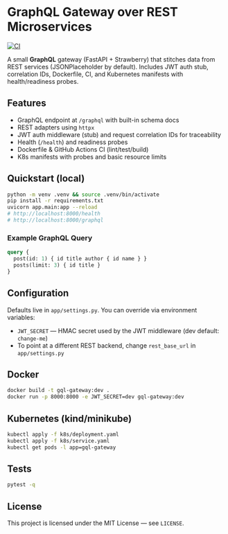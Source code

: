 # GraphQL Gateway over REST Microservices
[![CI](https://github.com/ksdbh/graphql-gateway-rest-bridge/actions/workflows/ci.yml/badge.svg)](https://github.com/ksdbh/graphql-gateway-rest-bridge/actions/workflows/ci.yml)

A small **GraphQL** gateway (FastAPI + Strawberry) that stitches data from REST services (JSONPlaceholder by default).
Includes JWT auth stub, correlation IDs, Dockerfile, CI, and Kubernetes manifests with health/readiness probes.

## Features
- GraphQL endpoint at `/graphql` with built-in schema docs
- REST adapters using `httpx`
- JWT auth middleware (stub) and request correlation IDs for traceability
- Health (`/health`) and readiness probes
- Dockerfile & GitHub Actions CI (lint/test/build)
- K8s manifests with probes and basic resource limits

## Quickstart (local)
```bash
python -m venv .venv && source .venv/bin/activate
pip install -r requirements.txt
uvicorn app.main:app --reload
# http://localhost:8000/health
# http://localhost:8000/graphql
```

### Example GraphQL Query
```graphql
query {
  post(id: 1) { id title author { id name } }
  posts(limit: 3) { id title }
}
```

## Configuration
Defaults live in `app/settings.py`. You can override via environment variables:
- `JWT_SECRET` — HMAC secret used by the JWT middleware (dev default: `change-me`)
- To point at a different REST backend, change `rest_base_url` in `app/settings.py`

## Docker
```bash
docker build -t gql-gateway:dev .
docker run -p 8000:8000 -e JWT_SECRET=dev gql-gateway:dev
```

## Kubernetes (kind/minikube)
```bash
kubectl apply -f k8s/deployment.yaml
kubectl apply -f k8s/service.yaml
kubectl get pods -l app=gql-gateway
```

## Tests
```bash
pytest -q
```

## License
This project is licensed under the MIT License — see `LICENSE`.
